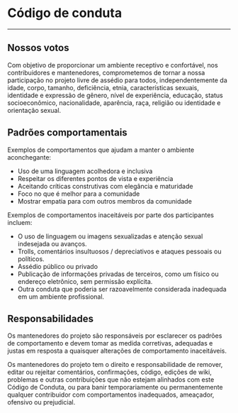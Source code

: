 # Código de conduta

---
 
## **Nossos votos**
 
Com objetivo de proporcionar um ambiente receptivo e confortável,
nos contribuidores e mantenedores, comprometemos de tornar a nossa
participação no projeto livre de assédio para todos,
independentemente da idade, corpo, tamanho, deficiência, etnia,
características sexuais, identidade e expressão de gênero,
nível de experiência, educação, status socioeconômico,
nacionalidade, aparência, raça, religião ou identidade e
orientação sexual.
 
## **Padrões comportamentais**
 
Exemplos de comportamentos que ajudam a manter o ambiente aconchegante:
 
* Uso de uma linguagem acolhedora e inclusiva
* Respeitar os diferentes pontos de vista e experiência
* Aceitando críticas construtivas com elegância e maturidade
* Foco no que é melhor para a comunidade
* Mostrar empatia para com outros membros da comunidade
 
Exemplos de comportamentos inaceitáveis por parte dos participantes incluem:
 
* O uso de linguagem ou imagens sexualizadas e atenção sexual indesejada ou avanços.
* Trolls, comentários insultuosos / depreciativos e ataques pessoais ou políticos.
* Assédio público ou privado
* Publicação de informações privadas de terceiros, como um físico ou endereço eletrônico, sem permissão explícita.
* Outra conduta que poderia ser razoavelmente considerada inadequada em um ambiente profissional.
 
## **Responsabilidades**
 
Os mantenedores do projeto são responsáveis por esclarecer os padrões de comportamento e devem tomar as medida corretivas,
adequadas e justas em resposta a quaisquer alterações de comportamento inaceitáveis.
 
Os mantenedores do projeto tem o direito e responsabilidade de remover, editar ou rejeitar comentários, confirmações, código,
edições de wiki, problemas e outras contribuições que não estejam alinhados com este Código de Conduta, ou para banir temporariamente
ou permanentemente qualquer contribuidor com comportamentos inadequados, ameaçador, ofensivo ou prejudicial.
